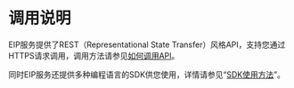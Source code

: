 # 调用说明<a name="eip_api01_0002"></a>

EIP服务提供了REST（Representational State Transfer）风格API，支持您通过HTTPS请求调用，调用方法请参见[如何调用API](如何调用API.md)。

同时EIP服务还提供多种编程语言的SDK供您使用，详情请参见“[SDK使用方法](https://developer.huaweicloud.com/sdk?VPC)”。

